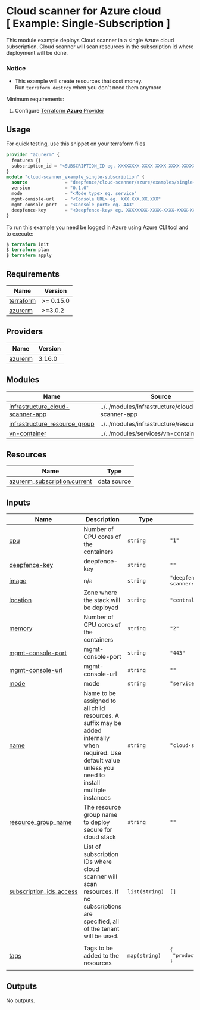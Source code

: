 # Cloud scanner for Azure cloud<br/>[ Example: Single-Subscription ]

This module example deploys Cloud scanner in a single Azure cloud subscription. Cloud scanner will scan resources in the subscription id where deployment will be done.

### Notice

* This example will create resources that cost money.<br/>Run `terraform destroy` when you don't need them anymore

Minimum requirements:

1. Configure [Terraform **Azure** Provider](https://registry.terraform.io/providers/hashicorp/azurerm/latest/docs)

## Usage

For quick testing, use this snippet on your terraform files

```terraform
provider "azurerm" {
  features {}
  subscription_id = "<SUBSCRIPTION_ID eg. XXXXXXXX-XXXX-XXXX-XXXX-XXXXXXXXXXXX>"
}
module "cloud-scanner_example_single-subscription" {
  source              = "deepfence/cloud-scanner/azure/examples/single-subscription"
  version             = "0.1.0"
  mode                = "<Mode type> eg. service"
  mgmt-console-url    = "<Console URL> eg. XXX.XXX.XX.XXX"
  mgmt-console-port   = "<Console port> eg. 443"
  deepfence-key       = "<Deepfence-key> eg. XXXXXXXX-XXXX-XXXX-XXXX-XXXXXXXXXXXX"
}
```

To run this example you need be logged in Azure using Azure CLI tool and to execute:

```terraform
$ terraform init
$ terraform plan
$ terraform apply
```

## Requirements

| Name | Version |
|------|---------|
| <a name="requirement_terraform"></a> [terraform](#requirement\_terraform) | >= 0.15.0 |
| <a name="requirement_azurerm"></a> [azurerm](#requirement\_azurerm) | >=3.0.2 |

## Providers

| Name | Version |
|------|---------|
| <a name="provider_azurerm"></a> [azurerm](#provider\_azurerm) | 3.16.0 |

## Modules

| Name | Source | Version |
|------|--------|---------|
| <a name="module_infrastructure_cloud-scanner-app"></a> [infrastructure\_cloud-scanner-app](#module\_infrastructure\_cloud-scanner-app) | ../../modules/infrastructure/cloud-scanner-app | n/a |
| <a name="module_infrastructure_resource_group"></a> [infrastructure\_resource\_group](#module\_infrastructure\_resource\_group) | ../../modules/infrastructure/resource_group | n/a |
| <a name="module_vn-container"></a> [vn-container](#module\_vn-container) | ../../modules/services/vn-container | n/a |

## Resources

| Name | Type |
|------|------|
| [azurerm_subscription.current](https://registry.terraform.io/providers/hashicorp/azurerm/latest/docs/data-sources/subscription) | data source |

## Inputs

| Name | Description | Type | Default | Required |
|------|-------------|------|---------|:--------:|
| <a name="input_cpu"></a> [cpu](#input\_cpu) | Number of CPU cores of the containers | `string` | `"1"` | no |
| <a name="input_deepfence-key"></a> [deepfence-key](#input\_deepfence-key) | deepfence-key | `string` | `""` | no |
| <a name="input_image"></a> [image](#input\_image) | n/a | `string` | `"deepfenceio/cloud-scanner:latest"` | no |
| <a name="input_location"></a> [location](#input\_location) | Zone where the stack will be deployed | `string` | `"centralus"` | no |
| <a name="input_memory"></a> [memory](#input\_memory) | Number of CPU cores of the containers | `string` | `"2"` | no |
| <a name="input_mgmt-console-port"></a> [mgmt-console-port](#input\_mgmt-console-port) | mgmt-console-port | `string` | `"443"` | no |
| <a name="input_mgmt-console-url"></a> [mgmt-console-url](#input\_mgmt-console-url) | mgmt-console-url | `string` | `""` | no |
| <a name="input_mode"></a> [mode](#input\_mode) | mode | `string` | `"service"` | no |
| <a name="input_name"></a> [name](#input\_name) | Name to be assigned to all child resources. A suffix may be added internally when required. Use default value unless you need to install multiple instances | `string` | `"cloud-scanner"` | no |
| <a name="input_resource_group_name"></a> [resource\_group\_name](#input\_resource\_group\_name) | The resource group name to deploy secure for cloud stack | `string` | `""` | no |
| <a name="input_subscription_ids_access"></a> [subscription\_ids\_access](#input\_subscription\_ids\_access) | List of subscription IDs where cloud scanner will scan resources. If no subscriptions are specified, all of the tenant will be used. | `list(string)` | `[]` | no |
| <a name="input_tags"></a> [tags](#input\_tags) | Tags to be added to the resources | `map(string)` | <pre>{<br>  "product": "cloud-scanner"<br>}</pre> | no |

## Outputs

No outputs.
